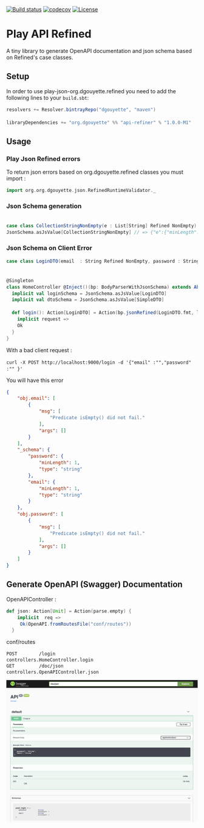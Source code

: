 [![Build status](https://api.travis-ci.com/dgouyette/play-api-refined.svg?branch=develop)](https://travis-ci.com/dgouyette/play-api-refined?branch=develop)
[![codecov](https://codecov.io/gh/dgouyette/play-api-refined/branch/develop/graph/badge.svg)](https://codecov.io/gh/dgouyette/play-api-refined)
[![License](https://img.shields.io/:license-MIT-blue.svg)](https://opensource.org/licenses/MIT)


# Play API Refined

A tiny library to generate OpenAPI  documentation and json schema based on Refined's case classes.


## Setup

In order to use play-json-org.dgouyette.refined you need to add the following lines to your `build.sbt`:

```scala
resolvers += Resolver.bintrayRepo("dgouyette", "maven")

libraryDependencies += "org.dgouyette" %% "api-refiner" % "1.0.0-M1"
```

## Usage

### Play Json Refined  errors 

To return json errors based on org.dgouyette.refined classes you must import :

````scala
import org.org.dgouyette.json.RefinedRuntimeValidator._
````

### Json Schema generation

```scala

case class CollectionStringNonEmpty(e : List[String] Refined NonEmpty)
JsonSchema.asJsValue[CollectionStringNonEmpty] // => {"e":{"minLength":1,"type":"array","items":{"type":"string"}}}

```

### Json Schema on Client Error 

```scala
case class LoginDTO(email  : String Refined NonEmpty, password : String Refined NonEmpty)


@Singleton
class HomeController @Inject()(bp: BodyParserWithJsonSchema) extends AbstractController(cc) {
  implicit val loginSchema = JsonSchema.asJsValue[LoginDTO]
  implicit val dtoSchema = JsonSchema.asJsValue[SimpleDTO]
  
  def login(): Action[LoginDTO] = Action(bp.jsonRefined(LoginDTO.fmt, loginSchema)) {
    implicit request =>
    Ok
  }
}
``` 

With a bad client request : 

`curl -X POST http://localhost:9000/login -d '{"email" :"","password" :"" }'`

You will have this error 

```json
{
    "obj.email": [
        {
            "msg": [
                "Predicate isEmpty() did not fail."
            ],
            "args": []
        }
    ],
    "_schema": {
        "password": {
            "minLength": 1,
            "type": "string"
        },
        "email": {
            "minLength": 1,
            "type": "string"
        }
    },
    "obj.password": [
        {
            "msg": [
                "Predicate isEmpty() did not fail."
            ],
            "args": []
        }
    ]
}
```

## Generate OpenAPI (Swagger) Documentation

OpenAPIController : 
````scala
def json: Action[Unit] = Action(parse.empty) {
    implicit  req =>
     Ok(OpenAPI.fromRoutesFile("conf/routes"))
  }
````

conf/routes
```
POST        /login                           controllers.HomeController.login
GET         /doc/json                        controllers.OpenAPIController.json
```

![OpenAPI Documentation](openAPI.png)


